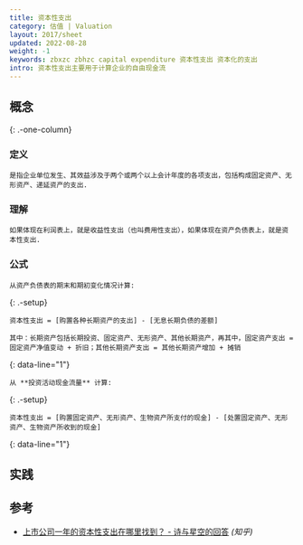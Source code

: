 ```yaml
---
title: 资本性支出
category: 估值 | Valuation
layout: 2017/sheet
updated: 2022-08-28
weight: -1
keywords: zbxzc zbhzc capital expenditure 资本性支出 资本化的支出
intro: 资本性支出主要用于计算企业的自由现金流
---
```


## 概念

{: .-one-column}

### 定义
```
是指企业单位发生、其效益涉及于两个或两个以上会计年度的各项支出，包括构成固定资产、无形资产、递延资产的支出.
```

### 理解
```
如果体现在利润表上，就是收益性支出（也叫费用性支出），如果体现在资产负债表上，就是资本性支出.
```

### 公式
```
从资产负债表的期末和期初变化情况计算:
```
{: .-setup}

```
资本性支出 = [购置各种长期资产的支出] - [无息长期负债的差额]

其中：长期资产包括长期投资、固定资产、无形资产、其他长期资产，再其中，固定资产支出 = 固定资产净值变动 + 折旧；其他长期资产支出 = 其他长期资产增加 + 摊销
```
{: data-line="1"}


```
从 **投资活动现金流量** 计算:
```
{: .-setup}

```
资本性支出 = [购置固定资产、无形资产、生物资产所支付的现金] - [处置固定资产、无形资产、生物资产所收到的现金]
```
{: data-line="1"}


## 实践


## 参考
- [上市公司一年的资本性支出在哪里找到？ - 诗与星空的回答](https://www.zhihu.com/question/28300709/answer/241691621) _(知乎)_
